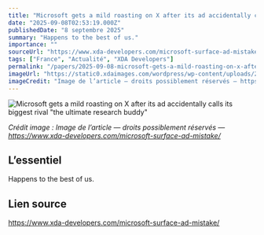 ```yaml
---
title: "Microsoft gets a mild roasting on X after its ad accidentally calls its biggest rival \"the ultimate research buddy\""
date: "2025-09-08T02:53:19.000Z"
publishedDate: "8 septembre 2025"
summary: "Happens to the best of us."
importance: ""
sourceUrl: "https://www.xda-developers.com/microsoft-surface-ad-mistake/"
tags: ["France", "Actualité", "XDA Developers"]
permalink: "/papers/2025-09-08-microsoft-gets-a-mild-roasting-on-x-after-its-ad-accidentally-calls-its-biggest-rival-the-ultimate-research-buddy"
imageUrl: "https://static0.xdaimages.com/wordpress/wp-content/uploads/2025/05/surface-pro-12-inch-violet.jpg?w=1600&h=900&fit=crop"
imageCredit: "Image de l’article — droits possiblement réservés — https://www.xda-developers.com/microsoft-surface-ad-mistake/"
---
```


![Microsoft gets a mild roasting on X after its ad accidentally calls its biggest rival "the ultimate research buddy"](https://static0.xdaimages.com/wordpress/wp-content/uploads/2025/05/surface-pro-12-inch-violet.jpg?w=1600&h=900&fit=crop)

*Crédit image : Image de l’article — droits possiblement réservés — https://www.xda-developers.com/microsoft-surface-ad-mistake/*

## L’essentiel

Happens to the best of us.

## Lien source

https://www.xda-developers.com/microsoft-surface-ad-mistake/
